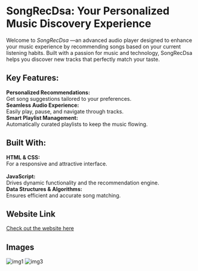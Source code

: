 # SongRecDsa: Your Personalized Music Discovery Experience
Welcome to *SongRecDsa* —an advanced audio player designed to enhance your music experience by recommending songs based on your current listening habits. Built with a passion for music and technology, SongRecDsa helps you discover new tracks that perfectly match your taste.
## Key Features:
**Personalized Recommendations:**   
Get song suggestions tailored to your preferences.  
**Seamless Audio Experience:**   
Easily play, pause, and navigate through tracks.  
**Smart Playlist Management:**  
Automatically curated playlists to keep the music flowing.  
## Built With:  
**HTML & CSS:**  
For a responsive and attractive interface.<br>  
**JavaScript:**     
Drives dynamic functionality and the recommendation engine.  
**Data Structures & Algorithms:**    
Ensures efficient and accurate song matching.  
## Website Link
[Check out the website here](https://yashhatwargit.github.io/SongRecDsa/)
## Images
![img1](https://github.com/user-attachments/assets/ca23d11e-2765-4759-b560-54217e40c44d)
![img3](https://github.com/user-attachments/assets/1acc452f-fb41-4d70-a962-61814c7cd200)
